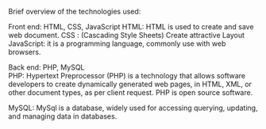 Brief overview of the technologies used: 

Front end: HTML, CSS, JavaScript  HTML: HTML is used to create and save web document. 
CSS : (Cascading Style Sheets) Create attractive Layout 
JavaScript: it is a programming language, commonly use with web browsers. 

Back end: PHP, MySQL  
PHP: Hypertext Preprocessor (PHP) is a technology that allows software developers to create dynamically generated web pages, in HTML, XML, or other document types, as per client request. PHP is open source software. 

MySQL: MySql is a database, widely used for accessing querying, updating, and managing data in databases. 
